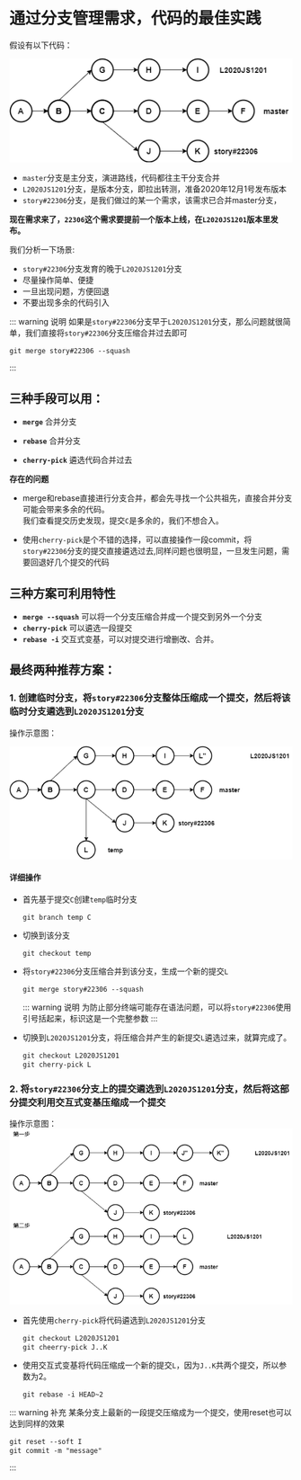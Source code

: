 # 通过分支管理需求，代码的最佳实践

假设有以下代码：

![代码示意图](./assets/best_practices.png)

- `master`分支是主分支，演进路线，代码都往主干分支合并
- `L2020JS1201`分支，是版本分支，即拉出转测，准备2020年12月1号发布版本
- `story#22306`分支，是我们做过的某一个需求，该需求已合并master分支，

**现在需求来了，`22306`这个需求要提前一个版本上线，在`L2020JS1201`版本里发布。**

我们分析一下场景:

- `story#22306`分支发育的晚于`L2020JS1201`分支
- 尽量操作简单、便捷
- 一旦出现问题，方便回退
- 不要出现多余的代码引入

::: warning 说明
如果是`story#22306`分支早于`L2020JS1201`分支，那么问题就很简单，我们直接将`story#22306`分支压缩合并过去即可

```git
git merge story#22306 --squash
```

:::

## 三种手段可以用：

- **`merge`** 合并分支

- **`rebase`** 合并分支

- **`cherry-pick`** 遴选代码合并过去

**存在的问题**

- merge和rebase直接进行分支合并，都会先寻找一个公共祖先，直接合并分支可能会带来多余的代码。  
  我们查看提交历史发现，提交`C`是多余的，我们不想合入。

- 使用`cherry-pick`是个不错的选择，可以直接操作一段commit，将`story#22306`分支的提交直接遴选过去,同样问题也很明显，一旦发生问题，需要回退好几个提交的代码

## 三种方案可利用特性

- **`merge --squash`** 可以将一个分支压缩合并成一个提交到另外一个分支
- **`cherry-pick`** 可以遴选一段提交
- **`rebase -i`** 交互式变基，可以对提交进行增删改、合并。

## 最终两种推荐方案：

### 1. 创建临时分支，将`story#22306`分支整体压缩成一个提交，然后将该临时分支遴选到`L2020JS1201`分支

操作示意图：

![代码示意图](./assets/best_practices1.png)

#### 详细操作

- 首先基于提交`C`创建`temp`临时分支
  
  ```git
  git branch temp C
  ```

- 切换到该分支
  
  ```git
  git checkout temp
  ```

- 将`story#22306`分支压缩合并到该分支，生成一个新的提交`L`  
  
  ```git
  git merge story#22306 --squash 
  ```
  
  ::: warning 说明
  为防止部分终端可能存在语法问题，可以将`story#22306`使用引号括起来，标识这是一个完整参数
  :::

- 切换到`L2020JS1201`分支，将压缩合并产生的新提交`L`遴选过来，就算完成了。
  
  ```git
  git checkout L2020JS1201
  git cherry-pick L 
  ```

### 2. 将`story#22306`分支上的提交遴选到`L2020JS1201`分支，然后将这部分提交利用交互式变基压缩成一个提交

操作示意图：
![代码示意图](./assets/best_practices2.png)

- 首先使用`cherry-pick`将代码遴选到`L2020JS1201`分支
  
  ```git
  git checkout L2020JS1201
  git cheerry-pick J..K
  ```

- 使用交互式变基将代码压缩成一个新的提交`L`，因为`J..K`共两个提交，所以参数为2。
  
  ```
  git rebase -i HEAD~2
  ```

::: warning 补充
某条分支上最新的一段提交压缩成为一个提交，使用reset也可以达到同样的效果

```git
git reset --soft I
git commit -m "message"
```

:::
